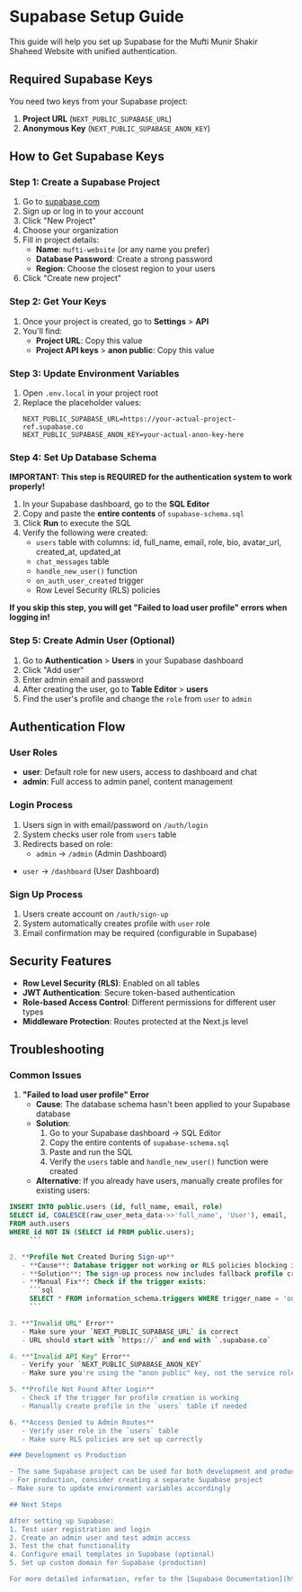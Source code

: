 # Supabase Setup Guide

This guide will help you set up Supabase for the Mufti Munir Shakir Shaheed Website with unified authentication.

## Required Supabase Keys

You need two keys from your Supabase project:

1. **Project URL** (`NEXT_PUBLIC_SUPABASE_URL`)
2. **Anonymous Key** (`NEXT_PUBLIC_SUPABASE_ANON_KEY`)

## How to Get Supabase Keys

### Step 1: Create a Supabase Project
1. Go to [supabase.com](https://supabase.com)
2. Sign up or log in to your account
3. Click "New Project"
4. Choose your organization
5. Fill in project details:
   - **Name**: `mufti-website` (or any name you prefer)
   - **Database Password**: Create a strong password
   - **Region**: Choose the closest region to your users
6. Click "Create new project"

### Step 2: Get Your Keys
1. Once your project is created, go to **Settings** > **API**
2. You'll find:
   - **Project URL**: Copy this value
   - **Project API keys** > **anon public**: Copy this value

### Step 3: Update Environment Variables
1. Open `.env.local` in your project root
2. Replace the placeholder values:
   ```env
   NEXT_PUBLIC_SUPABASE_URL=https://your-actual-project-ref.supabase.co
   NEXT_PUBLIC_SUPABASE_ANON_KEY=your-actual-anon-key-here
   ```

### Step 4: Set Up Database Schema

**IMPORTANT: This step is REQUIRED for the authentication system to work properly!**

1. In your Supabase dashboard, go to the **SQL Editor**
2. Copy and paste the **entire contents** of `supabase-schema.sql`
3. Click **Run** to execute the SQL
4. Verify the following were created:
   - `users` table with columns: id, full_name, email, role, bio, avatar_url, created_at, updated_at
   - `chat_messages` table
   - `handle_new_user()` function
   - `on_auth_user_created` trigger
   - Row Level Security (RLS) policies

**If you skip this step, you will get "Failed to load user profile" errors when logging in!**

### Step 5: Create Admin User (Optional)
1. Go to **Authentication** > **Users** in your Supabase dashboard
2. Click "Add user"
3. Enter admin email and password
4. After creating the user, go to **Table Editor** > **users**
5. Find the user's profile and change the `role` from `user` to `admin`

## Authentication Flow

### User Roles
- **user**: Default role for new users, access to dashboard and chat
- **admin**: Full access to admin panel, content management

### Login Process
1. Users sign in with email/password on `/auth/login`
2. System checks user role from `users` table
3. Redirects based on role:
   - `admin` → `/admin` (Admin Dashboard)
- `user` → `/dashboard` (User Dashboard)

### Sign Up Process
1. Users create account on `/auth/sign-up`
2. System automatically creates profile with `user` role
3. Email confirmation may be required (configurable in Supabase)

## Security Features

- **Row Level Security (RLS)**: Enabled on all tables
- **JWT Authentication**: Secure token-based authentication
- **Role-based Access Control**: Different permissions for different user types
- **Middleware Protection**: Routes protected at the Next.js level

## Troubleshooting

### Common Issues

1. **"Failed to load user profile" Error**
   - **Cause**: The database schema hasn't been applied to your Supabase database
   - **Solution**: 
     1. Go to your Supabase dashboard → SQL Editor
     2. Copy the entire contents of `supabase-schema.sql`
     3. Paste and run the SQL
     4. Verify the `users` table and `handle_new_user()` function were created
   - **Alternative**: If you already have users, manually create profiles for existing users:

```sql
INSERT INTO public.users (id, full_name, email, role)
SELECT id, COALESCE(raw_user_meta_data->>'full_name', 'User'), email, 'user'
FROM auth.users
WHERE id NOT IN (SELECT id FROM public.users);
     ```

2. **Profile Not Created During Sign-up**
   - **Cause**: Database trigger not working or RLS policies blocking insertion
   - **Solution**: The sign-up process now includes fallback profile creation
   - **Manual Fix**: Check if the trigger exists:
     ```sql
     SELECT * FROM information_schema.triggers WHERE trigger_name = 'on_auth_user_created';
     ```

3. **"Invalid URL" Error**
   - Make sure your `NEXT_PUBLIC_SUPABASE_URL` is correct
   - URL should start with `https://` and end with `.supabase.co`

4. **"Invalid API Key" Error**
   - Verify your `NEXT_PUBLIC_SUPABASE_ANON_KEY`
   - Make sure you're using the "anon public" key, not the service role key

5. **Profile Not Found After Login**
   - Check if the trigger for profile creation is working
   - Manually create profile in the `users` table if needed

6. **Access Denied to Admin Routes**
   - Verify user role in the `users` table
   - Make sure RLS policies are set up correctly

### Development vs Production

- The same Supabase project can be used for both development and production
- For production, consider creating a separate Supabase project
- Make sure to update environment variables accordingly

## Next Steps

After setting up Supabase:
1. Test user registration and login
2. Create an admin user and test admin access
3. Test the chat functionality
4. Configure email templates in Supabase (optional)
5. Set up custom domain for Supabase (production)

For more detailed information, refer to the [Supabase Documentation](https://supabase.com/docs).